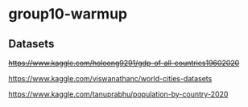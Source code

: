 # group10-warmup

## Datasets

~~https://www.kaggle.com/holoong9291/gdp-of-all-countries19602020~~

https://www.kaggle.com/viswanathanc/world-cities-datasets

https://www.kaggle.com/tanuprabhu/population-by-country-2020

